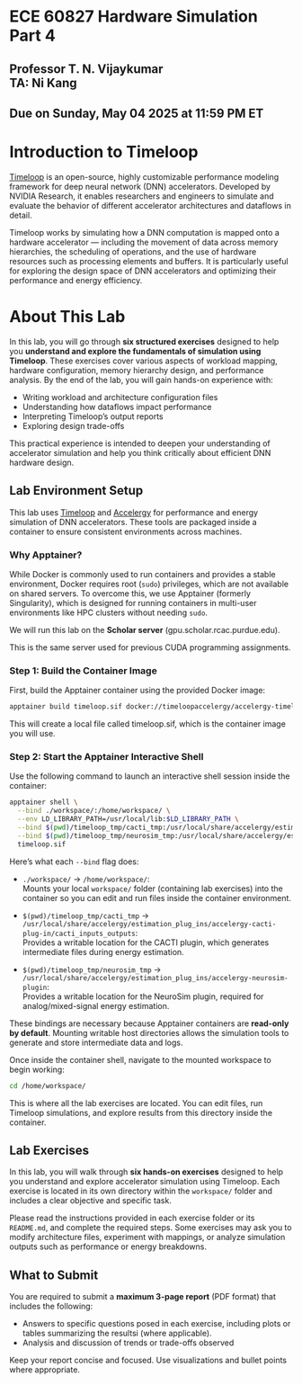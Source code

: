 # ECE 60827 Hardware Simulation Part 4 

## Professor T. N. Vijaykumar <br> TA: Ni Kang

## Due on Sunday, May 04 2025 at 11:59 PM ET

# Introduction to Timeloop

[Timeloop](https://github.com/NVlabs/timeloop) is an open-source, highly customizable performance modeling framework for deep neural network (DNN) accelerators. Developed by NVIDIA Research, it enables researchers and engineers to simulate and evaluate the behavior of different accelerator architectures and dataflows in detail.

Timeloop works by simulating how a DNN computation is mapped onto a hardware accelerator — including the movement of data across memory hierarchies, the scheduling of operations, and the use of hardware resources such as processing elements and buffers. It is particularly useful for exploring the design space of DNN accelerators and optimizing their performance and energy efficiency.

# About This Lab

In this lab, you will go through **six structured exercises** designed to help you **understand and explore the fundamentals of simulation using Timeloop**. These exercises cover various aspects of workload mapping, hardware configuration, memory hierarchy design, and performance analysis. By the end of the lab, you will gain hands-on experience with:

- Writing workload and architecture configuration files
- Understanding how dataflows impact performance
- Interpreting Timeloop’s output reports
- Exploring design trade-offs

This practical experience is intended to deepen your understanding of accelerator simulation and help you think critically about efficient DNN hardware design.

## Lab Environment Setup

This lab uses [Timeloop](https://github.com/NVlabs/timeloop) and [Accelergy](https://github.com/Accelergy-Project/accelergy) for performance and energy simulation of DNN accelerators. These tools are packaged inside a container to ensure consistent environments across machines.

### Why Apptainer?

While Docker is commonly used to run containers and provides a stable environment, Docker requires root (`sudo`) privileges, which are not available on shared servers. To overcome this, we use Apptainer (formerly Singularity), which is designed for running containers in multi-user environments like HPC clusters without needing `sudo`.

We will run this lab on the **Scholar server** (gpu.scholar.rcac.purdue.edu).


This is the same server used for previous CUDA programming assignments.

### Step 1: Build the Container Image

First, build the Apptainer container using the provided Docker image:

```bash
apptainer build timeloop.sif docker://timeloopaccelergy/accelergy-timeloop-infrastructure:latest
```

This will create a local file called timeloop.sif, which is the container image you will use.


### Step 2: Start the Apptainer Interactive Shell

Use the following command to launch an interactive shell session inside the container:

```bash
apptainer shell \
  --bind ./workspace/:/home/workspace/ \
  --env LD_LIBRARY_PATH=/usr/local/lib:$LD_LIBRARY_PATH \
  --bind $(pwd)/timeloop_tmp/cacti_tmp:/usr/local/share/accelergy/estimation_plug_ins/accelergy-cacti-plug-in/cacti_inputs_outputs \
  --bind $(pwd)/timeloop_tmp/neurosim_tmp:/usr/local/share/accelergy/estimation_plug_ins/accelergy-neurosim-plugin \
  timeloop.sif
```

Here’s what each `--bind` flag does:

- `./workspace/` → `/home/workspace/`:  
  Mounts your local `workspace/` folder (containing lab exercises) into the container so you can edit and run files inside the container environment.

- `$(pwd)/timeloop_tmp/cacti_tmp` → `/usr/local/share/accelergy/estimation_plug_ins/accelergy-cacti-plug-in/cacti_inputs_outputs`:  
  Provides a writable location for the CACTI plugin, which generates intermediate files during energy estimation.

- `$(pwd)/timeloop_tmp/neurosim_tmp` → `/usr/local/share/accelergy/estimation_plug_ins/accelergy-neurosim-plugin`:  
  Provides a writable location for the NeuroSim plugin, required for analog/mixed-signal energy estimation.

These bindings are necessary because Apptainer containers are **read-only by default**. Mounting writable host directories allows the simulation tools to generate and store intermediate data and logs.


Once inside the container shell, navigate to the mounted workspace to begin working:

```bash
cd /home/workspace/
```

This is where all the lab exercises are located. You can edit files, run Timeloop simulations, and explore results from this directory inside the container.


## Lab Exercises

In this lab, you will walk through **six hands-on exercises** designed to help you understand and explore accelerator simulation using Timeloop. Each exercise is located in its own directory within the `workspace/` folder and includes a clear objective and specific task.

Please read the instructions provided in each exercise folder or its `README.md`, and complete the required steps. Some exercises may ask you to modify architecture files, experiment with mappings, or analyze simulation outputs such as performance or energy breakdowns.


## What to Submit

You are required to submit a **maximum 3-page report** (PDF format) that includes the following:

- Answers to specific questions posed in each exercise, including plots or tables summarizing the resultsi (where applicable).
- Analysis and discussion of trends or trade-offs observed

Keep your report concise and focused. Use visualizations and bullet points where appropriate.

